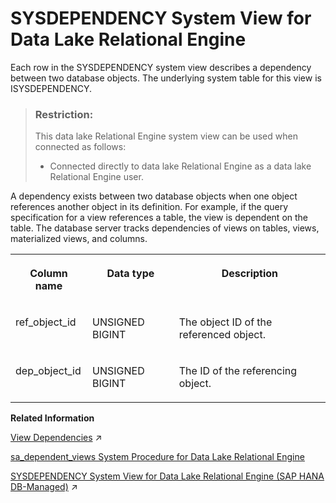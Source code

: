 <!-- loio3be7f6466c5f1014b874ecf96f287f38 -->

# SYSDEPENDENCY System View for Data Lake Relational Engine

Each row in the SYSDEPENDENCY system view describes a dependency between two database objects. The underlying system table for this view is ISYSDEPENDENCY.



> ### Restriction:  
> This data lake Relational Engine system view can be used when connected as follows:
> 
> -   Connected directly to data lake Relational Engine as a data lake Relational Engine user.



A dependency exists between two database objects when one object references another object in its definition. For example, if the query specification for a view references a table, the view is dependent on the table. The database server tracks dependencies of views on tables, views, materialized views, and columns.


<table>
<tr>
<th valign="top">

Column name



</th>
<th valign="top">

Data type



</th>
<th valign="top">

Description



</th>
</tr>
<tr>
<td valign="top">

ref\_object\_id



</td>
<td valign="top">

UNSIGNED BIGINT



</td>
<td valign="top">

The object ID of the referenced object.



</td>
</tr>
<tr>
<td valign="top">

dep\_object\_id



</td>
<td valign="top">

UNSIGNED BIGINT



</td>
<td valign="top">

The ID of the referencing object.



</td>
</tr>
</table>

**Related Information**  


[View Dependencies](https://help.sap.com/viewer/a8937bea84f21015a80bc776cf758d50/2023_1_QRC/en-US/7fbf3ca28b2e4c349d7a076cb2225a57.html "A view definition refers to other objects such as data lake Relational Engine columns, tables, and other views, and these references make the view dependent on the objects to which it refers.") :arrow_upper_right:

[sa\_dependent\_views System Procedure for Data Lake Relational Engine](../060-stored-procedures/sa-dependent-views-system-procedure-for-data-lake-relational-engine-3be5950.md "Returns the list of all dependent views for a given table or view.")

[SYSDEPENDENCY System View for Data Lake Relational Engine (SAP HANA DB-Managed)](https://help.sap.com/viewer/a898e08b84f21015969fa437e89860c8/2023_1_QRC/en-US/0865e22dbe0a48d7ae56c62e5a7c57cd.html "Each row in the SYSDEPENDENCY system view describes a dependency between two database objects. The underlying system table for this view is ISYSDEPENDENCY.") :arrow_upper_right:

